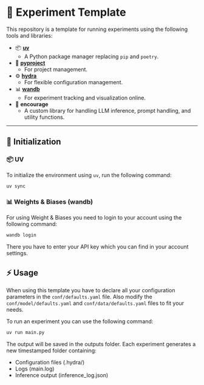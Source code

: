 # 🧪 Experiment Template

This repository is a template for running experiments using the following tools and libraries:

- 📦 **[uv](https://github.com/astral-sh/uv)**
  - A Python package manager replacing `pip` and `poetry`.
- 📝 **[pyproject](https://pip.pypa.io/en/stable/reference/build-system/pyproject-toml/)**
  - For project management.
- ⚙️ **[hydra](https://hydra.cc)**
  - For flexible configuration management.
- 📊 **[wandb](https://wandb.ai/site)**
  - For experiment tracking and visualization online.
- 🤖 **encourage**
  - A custom library for handling LLM inference, prompt handling, and utility functions.

---

## 🚀 Initialization

### 📦 UV

To initialize the environment using `uv`, run the following command:

```bash
uv sync
```

### 📊 Weights & Biases (wandb)

For using Weight & Biases you need to login to your account using the following command:

```bash
wandb login
```

There you have to enter your API key which you can find in your account settings.

## ⚡ Usage

When using this template you have to declare all your configuration parameters in the `conf/defaults.yaml` file. Also modify the `conf/model/defaults.yaml` and `conf/data/defaults.yaml` files to fit your needs.

To run an experiment you can use the following command:

```bash
uv run main.py
```

The output will be saved in the outputs folder. Each experiment generates a new timestamped folder containing:

- Configuration files (.hydra/)
- Logs (main.log)
- Inference output (inference_log.json)

